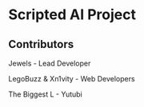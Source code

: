 <h1>Scripted AI Project</h1>


<h2>Contributors</h2>

<p>Jewels - Lead Developer</p>


<p>LegoBuzz & Xn1vity - Web Developers</p>


<p>The Biggest L -  Yutubi<p>
